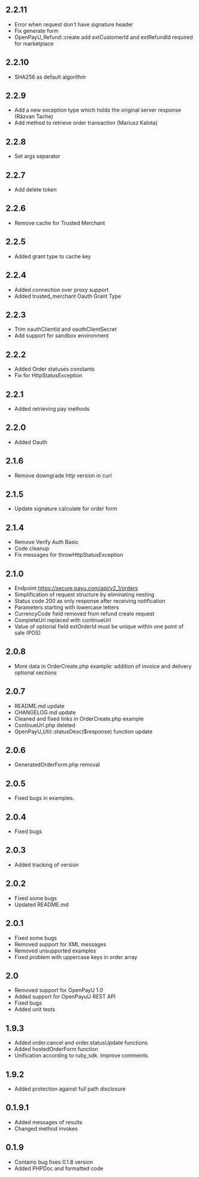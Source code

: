 ## 2.2.11
* Error when request don't have signature header
* Fix generate form
* OpenPayU_Refund::create add extCustomerId and extRefundId required for marketplace

## 2.2.10
* SHA256 as default algorithm

## 2.2.9
* Add a new exception type which holds the original server response (Răzvan Tache)
* Add method to retrieve order transaction (Mariusz Kalota)

## 2.2.8
* Set args separator

## 2.2.7
* Add delete token

## 2.2.6
* Remove cache for Trusted Merchant

## 2.2.5
* Added grant type to cache key

## 2.2.4
* Added connection over proxy support
* Added trusted_merchant Oauth Grant Type

## 2.2.3
* Trim oauthClientId and oauthClientSecret
* Add support for sandbox environment

## 2.2.2
* Added Order statuses constants
* Fix for HttpStatusException

## 2.2.1
* Added retrieving pay methods

## 2.2.0
* Added Oauth

## 2.1.6
* Remove downgrade http version in curl

## 2.1.5
* Update signature calculate for order form

## 2.1.4
* Remove Verify Auth Basic 
* Code cleanup 
* Fix messages for throwHttpStatusException

## 2.1.0
* Endpoint https://secure.payu.com/api/v2_1/orders
* Simplification of request structure by eliminating nesting
* Status code 200 as only response after receiving notification
* Parameters starting with lowercase letters
* CurrencyCode field removed from refund create request
* CompleteUrl replaced with continueUrl
* Value of optional field extOrderId must be unique within one point of sale (POS)

## 2.0.8
* More data in OrderCreate.php example: addition of invoice and delivery optional sections

## 2.0.7

* README.md update
* CHANGELOG.md update
* Cleaned and fixed links in OrderCreate.php example
* ContinueUrl.php deleted
* OpenPayU_Util::statusDesc($response) function update

## 2.0.6

* GeneratedOrderForm.php removal

## 2.0.5

* Fixed bugs in examples.

## 2.0.4

* Fixed bugs

## 2.0.3

* Added tracking of version

## 2.0.2

* Fixed some bugs
* Updated README.md

## 2.0.1

* Fixed some bugs
* Removed support for XML messages
* Removed unsupported examples
* Fixed problem with uppercase keys in order array

## 2.0

* Removed support for OpenPayU 1.0
* Added support for OpenPayuU REST API
* Fixed bugs
* Added unit tests

## 1.9.3

* Added order.cancel and order.statusUpdate functions
* Added hostedOrderForm function
* Unification according to ruby_sdk. Improve comments.

## 1.9.2

* Added protection against full path disclosure

## 0.1.9.1

* Added messages of results
* Changed method invokes

## 0.1.9
* Contains bug fixes 0.1.8 version
* Added PHPDoc and formatted code